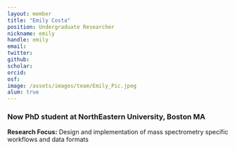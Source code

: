 ```yaml
---
layout: member
title: "Emily Costa"
position: Undergraduate Researcher
nickname: emily
handle: emily 
email: 
twitter:
github: 
scholar: 
orcid:
osf: 
image: /assets/images/team/Emily_Pic.jpeg
alum: true
---
```


### Now PhD student at NorthEastern University, Boston MA

__Research Focus:__ Design and implementation of mass spectrometry specific workflows and data formats